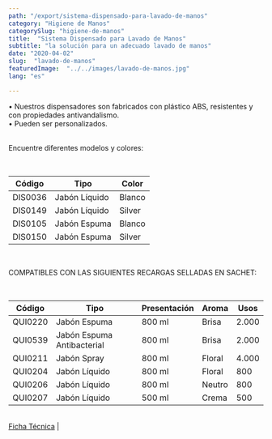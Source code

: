 ```yaml
---
path: "/export/sistema-dispensado-para-lavado-de-manos"
category: "Higiene de Manos"
categorySlug: "higiene-de-manos"
title:  "Sistema Dispensado para Lavado de Manos"
subtitle: "la solución para un adecuado lavado de manos"
date: "2020-04-02"
slug:  "lavado-de-manos"
featuredImage:  "../../images/lavado-de-manos.jpg"
lang: "es"

---
```

• Nuestros dispensadores son fabricados con plástico ABS, resistentes y con propiedades antivandalismo.<br/>
• Pueden ser personalizados.<br/><br/>

Encuentre diferentes modelos y colores:

<br>
<table class="min-w-full md:min-w-0 divide-y-0 divide-gray-200">
          <thead class=" bg-white">
            <tr>
              <th scope="col" class="px-2 text-center text-xs font-medium text-white bg-primary-default  tracking-wider">
                Código
              </th>
              <th scope="col" class="px-2 py-2 text-center text-xs font-medium text-white bg-primary-lighter  tracking-wider">
                Tipo
              </th>
               <th scope="col" class="px-2 py-2 text-center text-xs font-medium text-white bg-primary-default  tracking-wider">
                Color
              </th>
            </tr>
          </thead>
          <tbody>
            <tr class="bg-gray-100">
              <td class="px-2 py-2 whitespace-nowrap text-xs text-gray-700 text-center">
              DIS0036
              </td>
              <td class="px-2 py-2 whitespace-nowrap text-xs text-gray-700 text-center">
               Jabón Líquido
              </td>
              <td class="px-2 py-2 whitespace-nowrap text-xs text-gray-700 text-center">
               Blanco
              </td>
            </tr>
            <tr class="bg-gray-300">
              <td class="px-2 py-2  whitespace-nowrap text-xs text-gray-700 text-center">
              DIS0149
              </td>
              <td class="px-2 py-2  whitespace-nowrap text-xs text-gray-700 text-center">
               Jabón Líquido
              </td>
              <td class="px-2 py-2  whitespace-nowrap text-xs text-gray-700 text-center">
               Silver
              </td>
            </tr>
            <tr class="bg-gray-100">
              <td class="px-2 py-2  whitespace-nowrap text-xs text-gray-700 text-center">
              DIS0105
              </td>
              <td class="px-2 py-2  whitespace-nowrap text-xs text-gray-700 text-center">
               Jabón Espuma
              </td>
              <td class="px-2 py-2  whitespace-nowrap text-xs text-gray-700 text-center">
               Blanco
              </td>
            </tr>
            <tr class="bg-gray-300">
              <td class="px-2 py-2  whitespace-nowrap text-xs text-gray-700 text-center">
              DIS0150
              </td>
              <td class="px-2 py-2  whitespace-nowrap text-xs text-gray-700 text-center">
               Jabón Espuma
              </td>
              <td class="px-2 py-2  whitespace-nowrap text-xs text-gray-700 text-center">
               Silver
              </td>
            </tr>
          </tbody>
        </table> <br>

COMPATIBLES CON LAS SIGUIENTES RECARGAS SELLADAS EN SACHET: 

<br>
<table class="min-w-full md:min-w-0 divide-y-0 divide-gray-200">
          <thead class=" bg-white">
            <tr>
              <th scope="col" class="px-2 py-2 text-center text-xs font-medium text-white bg-primary-default tracking-wider">
                Código
              </th>
               <th scope="col" class=" px-2 py-2 text-center text-xs font-medium text-white bg-primary-lighter  tracking-wider">
                Tipo
              </th>
              <th scope="col" class=" px-2 py-2 text-center text-xs font-medium  text-white bg-primary-default  tracking-wider">
                Presentación
              </th>
              <th scope="col" class=" px-2 py-2 text-center text-xs font-medium text-white bg-primary-lighter tracking-wider">
                Aroma
              </th>
              <th scope="col" class="px-2 py-2 text-center text-xs font-medium text-white bg-primary-default  tracking-wider">
                Usos
              </th>
            </tr>
          </thead>
          <tbody>
            <tr class="bg-gray-100">
              <td class=" px-2 py-2 whitespace-nowrap text-xs text-gray-700 text-center">
              QUI0220
              </td>
              <td class=" px-2 py-2 whitespace-nowrap text-xs text-gray-700 text-center">
               Jabón Espuma 
              </td>
              <td class=" px-2 py-2 whitespace-nowrap text-xs text-gray-700 text-center">
               800 ml
              </td>
              <td class=" px-2 py-2 whitespace-nowrap text-xs text-gray-700 text-center">
               Brisa
              </td>
              <td class=" px-2 py-2 whitespace-nowrap text-xs text-gray-700 text-center">
               2.000
              </td>
            </tr>
            <tr class="bg-gray-300">
              <td class=" px-2 py-2 whitespace-nowrap text-xs text-gray-700 text-center">
              QUI0539
              </td>
               <td class=" px-2 py-2 whitespace-nowrap text-xs text-gray-700 text-center">
               Jabón Espuma Antibacterial
              </td>
              <td class=" px-2 py-2 whitespace-nowrap text-xs text-gray-700 text-center">
               800 ml
              </td>
              <td class=" px-2 py-2 whitespace-nowrap text-xs text-gray-700 text-center">
               Brisa
              </td>
              <td class=" px-2 py-2 whitespace-nowrap text-xs text-gray-700 text-center">
               2.000
              </td>
            </tr>
            <tr class="bg-gray-100">
              <td class=" px-2 py-2 whitespace-nowrap text-xs text-gray-700 text-center">
              QUI0211
              </td>
               <td class=" px-2 py-2 whitespace-nowrap text-xs text-gray-700 text-center">
               Jabón Spray
              </td>
              <td class=" px-2 py-2 whitespace-nowrap text-xs text-gray-700 text-center">
               800 ml
              </td>
              <td class="px-2 py-2 whitespace-nowrap text-xs text-gray-700 text-center">
               Floral
              </td>
              <td class=" px-2 py-2 whitespace-nowrap text-xs text-gray-700 text-center">
               4.000
              </td>
            </tr>
            <tr class="bg-gray-300">
              <td class=" px-2 py-2 whitespace-nowrap text-xs text-gray-700 text-center">
              QUI0204
              </td>
                <td class=" px-2 py-2 whitespace-nowrap text-xs text-gray-700 text-center">
               Jabón Líquido
              </td>
              <td class=" px-2 py-2 whitespace-nowrap text-xs text-gray-700 text-center">
               800 ml
              </td>
              <td class=" px-2 py-2 whitespace-nowrap text-xs text-gray-700 text-center">
               Floral
              </td>
              <td class="px-2 py-2 whitespace-nowrap text-xs text-gray-700 text-center">
               800
              </td>
            </tr>
            <tr class="bg-gray-100">
              <td class=" px-2 py-2 whitespace-nowrap text-xs text-gray-700 text-center">
              QUI0206
              </td>
               <td class=" px-2 py-2 whitespace-nowrap text-xs text-gray-700 text-center">
               Jabón Líquido
              </td>
              <td class="px-2 py-2 whitespace-nowrap text-xs text-gray-700 text-center">
               800 ml
              </td>
              <td class=" px-2 py-2 whitespace-nowrap text-xs text-gray-700 text-center">
               Neutro
              </td>
              <td class="px-2 py-2 whitespace-nowrap text-xs text-gray-700 text-center">
               800
              </td>
            </tr>
            <tr class="bg-gray-300">
              <td class=" px-2 py-2 whitespace-nowrap text-xs text-gray-700 text-center">
              QUI0207
              </td>
                <td class=" px-2 py-2 whitespace-nowrap text-xs text-gray-700 text-center">
               Jabón Líquido
              </td>
              <td class=" px-2 py-2 whitespace-nowrap text-xs text-gray-700 text-center">
               500 ml
              </td>
              <td class=" px-2 py-2 whitespace-nowrap text-xs text-gray-700 text-center">
               Crema
              </td>
              <td class=" px-2 py-2 whitespace-nowrap text-xs text-gray-700 text-center">
               500
              </td>
            </tr>
          </tbody>
        </table>
        <br>
 <a href="../../../files/FT-lavado-de-manos.pdf" target="_blank" rel="noopener">Ficha Técnica</a> |
